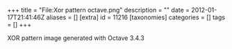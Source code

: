 +++
title = "File:Xor pattern octave.png"
description = ""
date = 2012-01-17T21:41:46Z
aliases = []
[extra]
id = 11216
[taxonomies]
categories = []
tags = []
+++

XOR pattern image generated with Octave 3.4.3
